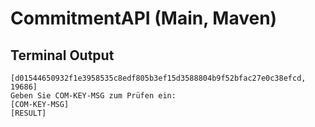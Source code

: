 # CommitmentAPI (Main, Maven)

## Terminal Output

```
[d01544650932f1e3958535c8edf805b3ef15d3588804b9f52bfac27e0c38efcd, 19686]
Geben Sie COM-KEY-MSG zum Prüfen ein: 
[COM-KEY-MSG]
[RESULT]
```